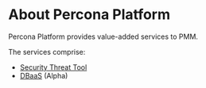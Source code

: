 # About Percona Platform

Percona Platform provides value-added services to PMM.

The services comprise:

- [Security Threat Tool](security-threat-tool.md)
- [DBaaS](dbaas.md) (Alpha)
